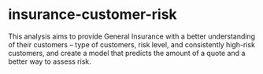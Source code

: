 # insurance-customer-risk
This analysis aims to provide General Insurance with a better understanding of their customers – type of customers, risk level, and consistently high-risk customers, and create a model that predicts the amount of a quote and a better way to assess risk.
